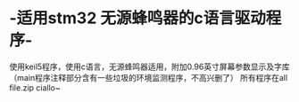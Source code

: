 # -适用stm32 无源蜂鸣器的c语言驱动程序-
使用keil5程序，使用c语言，无源蜂鸣器适用，附加0.96英寸屏幕参数显示及字库（main程序注释部分含有一些垃圾的环境监测程序，不高兴删了）
所有程序在all file.zip
ciallo~
